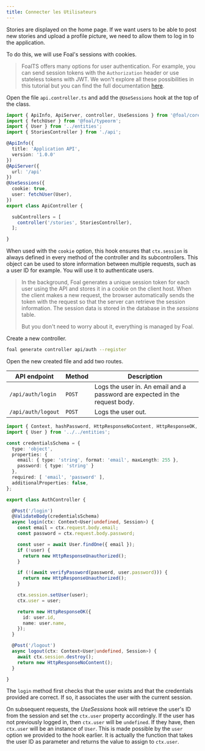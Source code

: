 ```yaml
---
title: Connecter les Utilisateurs
---
```


Stories are displayed on the home page. If we want users to be able to post new stories and upload a profile picture, we need to allow them to log in to the application.

To do this, we will use Foal's sessions with cookies.

> FoalTS offers many options for user authentication. For example, you can send session tokens with the `Authorization` header or use stateless tokens with JWT. We won't explore all these possibilities in this tutorial but you can find the full documentation [here](../../authentication-and-access-control/quick-start.md).

Open the file `api.controller.ts` and add the `@UseSessions` hook at the top of the class.

```typescript
import { ApiInfo, ApiServer, controller, UseSessions } from '@foal/core';
import { fetchUser } from '@foal/typeorm';
import { User } from '../entities';
import { StoriesController } from './api';

@ApiInfo({
  title: 'Application API',
  version: '1.0.0'
})
@ApiServer({
  url: '/api'
})
@UseSessions({
  cookie: true,
  user: fetchUser(User),
})
export class ApiController {

  subControllers = [
    controller('/stories', StoriesController),
  ];

}

```

When used with the `cookie` option, this hook ensures that `ctx.session` is always defined in every method of the controller and its subcontrollers. This object can be used to store information between multiple requests, such as a user ID for example. You will use it to authenticate users.

> In the background, Foal generates a unique session token for each user using the API and stores it in a cookie on the client host. When the client makes a new request, the browser automatically sends the token with the request so that the server can retrieve the session information. The session data is stored in the database in the *sessions* table.
>
> But you don't need to worry about it, everything is managed by Foal.

Create a new controller.

```bash
foal generate controller api/auth --register
```

Open the new created file and add two routes.

| API endpoint | Method | Description |
| --- | --- | --- |
| `/api/auth/login` | `POST` | Logs the user in. An email and a password are expected in the request body. |
| `/api/auth/logout` | `POST` | Logs the user out. |

```typescript
import { Context, hashPassword, HttpResponseNoContent, HttpResponseOK, HttpResponseUnauthorized, Post, Session, ValidateBody, verifyPassword } from '@foal/core';
import { User } from '../../entities';

const credentialsSchema = {
  type: 'object',
  properties: {
    email: { type: 'string', format: 'email', maxLength: 255 },
    password: { type: 'string' }
  },
  required: [ 'email', 'password' ],
  additionalProperties: false,
};

export class AuthController {

  @Post('/login')
  @ValidateBody(credentialsSchema)
  async login(ctx: Context<User|undefined, Session>) {
    const email = ctx.request.body.email;
    const password = ctx.request.body.password;

    const user = await User.findOne({ email });
    if (!user) {
      return new HttpResponseUnauthorized();
    }

    if (!(await verifyPassword(password, user.password))) {
      return new HttpResponseUnauthorized();
    }

    ctx.session.setUser(user);
    ctx.user = user;

    return new HttpResponseOK({
      id: user.id,
      name: user.name,
    });
  }

  @Post('/logout')
  async logout(ctx: Context<User|undefined, Session>) {
    await ctx.session.destroy();
    return new HttpResponseNoContent();
  }

}

```

The `login` method first checks that the user exists and that the credentials provided are correct. If so, it associates the user with the current session.

On subsequent requests, the *UseSessions* hook will retrieve the user's ID from the session and set the `ctx.user` property accordingly. If the user has not previously logged in, then `ctx.user` will be `undefined`. If they have, then `ctx.user` will be an instance of `User`. This is made possible by the `user` option we provided to the hook earlier. It is actually the function that takes the user ID as parameter and returns the value to assign to `ctx.user`.

